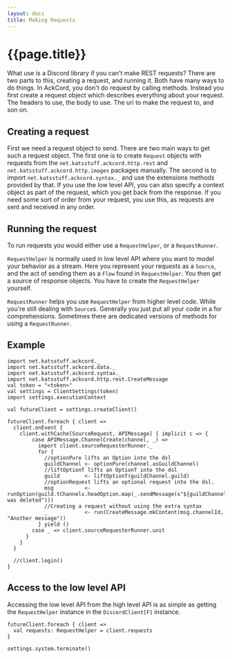 ```yaml
---
layout: docs
title: Making Requests
---
```


# {{page.title}}
What use is a Discord library if you can't make REST requests? There are two parts to this, creating a request, and running it. Both have many ways to do things. In AckCord, you don't do request by calling methods. Instead you first create a request object which describes everything about your request. The headers to use, the body to use. The uri to make the request to, and son on.

## Creating a request
First we need a request object to send. There are two main ways to get such a request object. The first one is to create `Request` objects with requests from the `net.katsstuff.ackcord.http.rest` and `net.katsstuff.ackcord.http.images` packages manually. The second is to import `net.katsstuff.ackcord.syntax._` and use the extensions methods provided by that. If you use the low level API, you can also specify a context object as part of the request, which you get back from the response. If you need some sort of order from your request, you use this, as requests are sent and received in any order.

## Running the request
To run requests you would either use a `RequestHelper`, or a `RequestRunner`. 

`RequestHelper` is normally used in low level API where you want to model your behavior as a stream. Here you represent your requests as a `Source`, and the act of sending them as a `Flow` found in `RequestHelper`. You then get a source of response objects. You have to create the `RequestHelper` yourself.

`RequestRunner` helps you use `RequestHelper` from higher level code. While you're still dealing with `Source`s. Generally you just put all your code in a for comprehensions. Sometimes there are dedicated versions of methods for using a `RequestRunner`.

## Example

```tut:silent
import net.katsstuff.ackcord._
import net.katsstuff.ackcord.data._
import net.katsstuff.ackcord.syntax._
import net.katsstuff.ackcord.http.rest.CreateMessage
val token = "<token>"
val settings = ClientSettings(token)
import settings.executionContext

val futureClient = settings.createClient()

futureClient.foreach { client =>
  client.onEvent {
    client.withCache[SourceRequest, APIMessage] { implicit c => {
        case APIMessage.ChannelCreate(channel, _) =>
          import client.sourceRequesterRunner._
          for {
            //optionPure lifts an Option into the dsl
            guildChannel <- optionPure(channel.asGuildChannel)
            //liftOptionT lifts an OptionT into the dsl
            guild        <- liftOptionT(guildChannel.guild)
            //optionRequest lifts an optional request into the dsl.
            msg          <- runOption(guild.tChannels.headOption.map(_.sendMessage(s"${guildChannel.name} was deleted")))
            //Creating a request without using the extra syntax
            _            <- run(CreateMessage.mkContent(msg.channelId, "Another message"))
          } yield ()
        case _ => client.sourceRequesterRunner.unit
      }
    }
  }
  
  //client.login()
}
```

## Access to the low level API
Accessing the low level API from the high level API is as simple as getting the `RequestHelper` instance in the `DiscordClient[F]` instance.
```tut
futureClient.foreach { client =>
  val requests: RequestHelper = client.requests
}
```

```tut:invisible
settings.system.terminate()
```